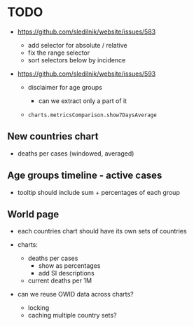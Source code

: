 # TODO

- https://github.com/sledilnik/website/issues/583
    - add selector for absolute / relative
    - fix the range selector
    - sort selectors below by incidence

- https://github.com/sledilnik/website/issues/593
    - disclaimer for age groups
        - can we extract only a part of it
        
    - `charts.metricsComparison.show7DaysAverage`
    

## New countries chart
- deaths per cases (windowed, averaged)

## Age groups timeline - active cases
- tooltip should include sum + percentages of each group

## World page
- each countries chart should have its own sets of countries
- charts:
    - deaths per cases
        - show as percentages
        - add SI descriptions
    - current deaths per 1M

- can we reuse OWID data across charts?
    - locking
    - caching multiple country sets?
